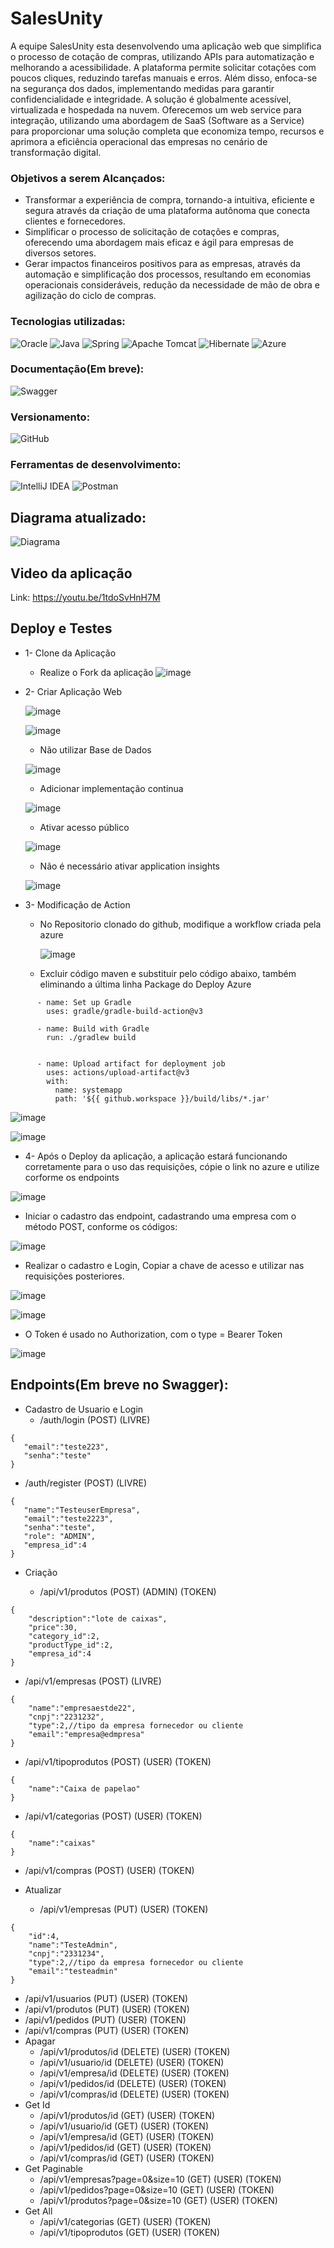 # SalesUnity

A equipe SalesUnity esta desenvolvendo uma aplicação web que simplifica o processo de cotação de compras, utilizando APIs para automatização e melhorando a acessibilidade. A plataforma permite solicitar cotações com poucos cliques, reduzindo tarefas manuais e erros. Além disso, enfoca-se na segurança dos dados, implementando medidas para garantir confidencialidade e integridade. A solução é globalmente acessível, virtualizada e hospedada na nuvem. Oferecemos um web service para integração, utilizando uma abordagem de SaaS (Software as a Service) para proporcionar uma solução completa que economiza tempo, recursos e aprimora a eficiência operacional das empresas no cenário de transformação digital.

### Objetivos a serem Alcançados:

- Transformar a experiência de compra, tornando-a intuitiva, eficiente e segura através da criação de uma plataforma autônoma que conecta clientes e fornecedores.
- Simplificar o processo de solicitação de cotações e compras, oferecendo uma abordagem mais eficaz e ágil para empresas de diversos setores.
- Gerar impactos financeiros positivos para as empresas, através da automação e simplificação dos processos, resultando em economias operacionais consideráveis, redução da necessidade de mão de obra e agilização do ciclo de compras.

### Tecnologias utilizadas:

![Oracle](https://img.shields.io/badge/Oracle-F80000?style=for-the-badge&logo=oracle&logoColor=white)
![Java](https://img.shields.io/badge/java-%23ED8B00.svg?style=for-the-badge&logo=openjdk&logoColor=white)
![Spring](https://img.shields.io/badge/spring-%236DB33F.svg?style=for-the-badge&logo=spring&logoColor=white)
![Apache Tomcat](https://img.shields.io/badge/apache%20tomcat-%23F8DC75.svg?style=for-the-badge&logo=apache-tomcat&logoColor=black)
![Hibernate](https://img.shields.io/badge/Hibernate-59666C?style=for-the-badge&logo=Hibernate&logoColor=white)
![Azure](https://img.shields.io/badge/azure-%230072C6.svg?style=for-the-badge&logo=microsoftazure&logoColor=white)
### Documentação(Em breve):
![Swagger](https://img.shields.io/badge/-Swagger-%23Clojure?style=for-the-badge&logo=swagger&logoColor=white)
### Versionamento:
![GitHub](https://img.shields.io/badge/github-%23121011.svg?style=for-the-badge&logo=github&logoColor=white)
### Ferramentas de desenvolvimento:
![IntelliJ IDEA](https://img.shields.io/badge/IntelliJIDEA-000000.svg?style=for-the-badge&logo=intellij-idea&logoColor=white)
![Postman](https://img.shields.io/badge/Postman-FF6C37?style=for-the-badge&logo=postman&logoColor=white)

## Diagrama atualizado:
![Diagrama](https://github.com/AdurraIS/SpringAPI_LevelGroupChallenge/assets/119917719/8ed2c8a1-c750-4ba0-ad9f-332e4ee471cb)

## Video da aplicação

Link: https://youtu.be/1tdoSvHnH7M

## Deploy e Testes

  - 1- Clone da Aplicação
      - Realize o Fork da aplicação
  ![image](https://github.com/Lucascontrucci/SpringAPI_LevelGroupChallenge/assets/146679003/86b39009-b047-46ed-93dd-dba19fb73b5e)

  - 2- Criar Aplicação Web

    ![image](https://github.com/Lucascontrucci/SpringAPI_LevelGroupChallenge/assets/146679003/2304ec03-5e7c-4d2f-993c-e86a344d48e1)

    ![image](https://github.com/Lucascontrucci/SpringAPI_LevelGroupChallenge/assets/146679003/6aa542f2-f5fa-4934-9f55-9a4b9e73c754)

      - Não utilizar Base de Dados
        
    ![image](https://github.com/Lucascontrucci/SpringAPI_LevelGroupChallenge/assets/146679003/b649297c-0e7e-4735-944e-0b5de632521b)

      - Adicionar implementação continua

    ![image](https://github.com/Lucascontrucci/SpringAPI_LevelGroupChallenge/assets/146679003/311999ac-a150-464b-b422-9141447f6a6c)

      - Ativar acesso público
   
    ![image](https://github.com/Lucascontrucci/SpringAPI_LevelGroupChallenge/assets/146679003/51c2cb9d-26e8-41fb-953a-7b4597270d19)

      - Não é necessário ativar application insights
   
    ![image](https://github.com/Lucascontrucci/SpringAPI_LevelGroupChallenge/assets/146679003/4a520b11-593d-43ce-b753-87d4763358ea)

  - 3- Modificação de Action
      - No Repositorio clonado do github, modifique a workflow criada pela azure

        ![image](https://github.com/Lucascontrucci/SpringAPI_LevelGroupChallenge/assets/146679003/1d859124-ce15-4374-ae9d-b7a1833058a0)

      - Excluir código maven e substituir pelo código abaixo, também eliminando a última linha Package do Deploy Azure

```
      - name: Set up Gradle
        uses: gradle/gradle-build-action@v3    
      
      - name: Build with Gradle
        run: ./gradlew build


      - name: Upload artifact for deployment job
        uses: actions/upload-artifact@v3
        with:
          name: systemapp
          path: '${{ github.workspace }}/build/libs/*.jar'
```

  ![image](https://github.com/Lucascontrucci/SpringAPI_LevelGroupChallenge/assets/146679003/e15ac515-649f-4321-b4c7-02f87334dc93)

  ![image](https://github.com/Lucascontrucci/SpringAPI_LevelGroupChallenge/assets/146679003/ec90d35f-c429-4148-b1ae-26c02e2e4896)

  - 4- Após o Deploy da aplicação, a aplicação estará funcionando corretamente para o uso das requisições, cópie o link no azure e utilize corforme os endpoints

![image](https://github.com/Lucascontrucci/SpringAPI_LevelGroupChallenge/assets/146679003/93551d8d-5daa-4c6d-978e-9f5ea85b8a54)

   - Iniciar o cadastro das endpoint, cadastrando uma empresa com o método POST, conforme os códigos:

![image](https://github.com/Lucascontrucci/SpringAPI_LevelGroupChallenge/assets/146679003/c66ef5f7-7416-49bb-883f-5969d040905d)

  - Realizar o cadastro e Login, Copiar a chave de acesso e utilizar nas requisições posteriores.

![image](https://github.com/Lucascontrucci/SpringAPI_LevelGroupChallenge/assets/146679003/38e6612f-5cb9-4a3f-a0f3-5a976e54b440)

![image](https://github.com/Lucascontrucci/SpringAPI_LevelGroupChallenge/assets/146679003/42e73652-1ca9-4e1d-843e-9598d22856ce)

  - O Token é usado no Authorization, com o type = Bearer Token

![image](https://github.com/Lucascontrucci/SpringAPI_LevelGroupChallenge/assets/146679003/46f4ab2c-0833-4be1-a135-d5ee75945b49)


      
## Endpoints(Em breve no Swagger):

- Cadastro de Usuario e Login
  - /auth/login (POST) (LIVRE)
 ```
{
    "email":"teste223",
    "senha":"teste"
}

  ```
  - /auth/register (POST) (LIVRE)
 
 ```
{
    "name":"TesteuserEmpresa",
    "email":"teste2223",
    "senha":"teste",
    "role": "ADMIN",
    "empresa_id":4
}

  ```

    
- Criação
  
  - /api/v1/produtos (POST) (ADMIN) (TOKEN)
```
{
    "description":"lote de caixas",
    "price":30,
    "category_id":2,
    "productType_id":2,
    "empresa_id":4
}
```
  - /api/v1/empresas (POST) (LIVRE)
```
{
    "name":"empresaestde22",
    "cnpj":"2231232",
    "type":2,//tipo da empresa fornecedor ou cliente
    "email":"empresa@edmpresa"
}
```
  - /api/v1/tipoprodutos (POST) (USER) (TOKEN)
```
{
    "name":"Caixa de papelao"
}
```
  - /api/v1/categorias (POST) (USER) (TOKEN)
```
{
    "name":"caixas"
}
```
  - /api/v1/compras (POST) (USER) (TOKEN)
    
- Atualizar
  
  - /api/v1/empresas (PUT) (USER) (TOKEN)
```
{
    "id":4,
    "name":"TesteAdmin",
    "cnpj":"2331234",
    "type":2,//tipo da empresa fornecedor ou cliente
    "email":"testeadmin"
}
```    
  - /api/v1/usuarios (PUT) (USER) (TOKEN)
  - /api/v1/produtos (PUT) (USER) (TOKEN)
  - /api/v1/pedidos (PUT) (USER) (TOKEN)
  - /api/v1/compras (PUT) (USER) (TOKEN)
- Apagar
  - /api/v1/produtos/id (DELETE) (USER) (TOKEN)
  - /api/v1/usuario/id (DELETE) (USER) (TOKEN)
  - /api/v1/empresa/id (DELETE) (USER) (TOKEN)
  - /api/v1/pedidos/id (DELETE) (USER) (TOKEN)
  - /api/v1/compras/id (DELETE) (USER) (TOKEN)
- Get Id
  - /api/v1/produtos/id (GET) (USER) (TOKEN)
  - /api/v1/usuario/id (GET) (USER) (TOKEN)
  - /api/v1/empresa/id (GET) (USER) (TOKEN)
  - /api/v1/pedidos/id (GET) (USER) (TOKEN)
  - /api/v1/compras/id (GET) (USER) (TOKEN)
- Get Paginable
  - /api/v1/empresas?page=0&size=10 (GET) (USER) (TOKEN)
  - /api/v1/pedidos?page=0&size=10 (GET) (USER) (TOKEN)
  - /api/v1/produtos?page=0&size=10 (GET) (USER) (TOKEN)
- Get All
  - /api/v1/categorias (GET) (USER) (TOKEN)
  - /api/v1/tipoprodutos (GET) (USER) (TOKEN)
